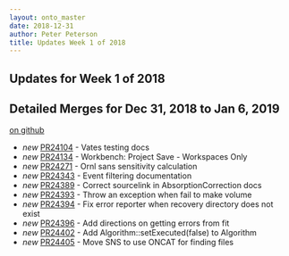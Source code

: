 ```yaml
---
layout: onto_master
date: 2018-12-31
author: Peter Peterson
title: Updates Week 1 of 2018
---
```

Updates for Week 1 of 2018
--------------------------

Detailed Merges for Dec 31, 2018 to Jan 6, 2019
-----------------------------------------------
[on github](https://github.com/mantidproject/mantid/pulls?q=is%3Apr+merged%3A2019-01-01..2019-01-06)

* *new* [PR24104](https://github.com/mantidproject/mantid/pull/24104) - Vates testing docs
* *new* [PR24134](https://github.com/mantidproject/mantid/pull/24134) - Workbench: Project Save - Workspaces Only
* *new* [PR24271](https://github.com/mantidproject/mantid/pull/24271) - Ornl sans sensitivity calculation
* *new* [PR24343](https://github.com/mantidproject/mantid/pull/24343) - Event filtering documentation
* *new* [PR24389](https://github.com/mantidproject/mantid/pull/24389) - Correct sourcelink in AbsorptionCorrection docs
* *new* [PR24393](https://github.com/mantidproject/mantid/pull/24393) - Throw an exception when fail to make volume
* *new* [PR24394](https://github.com/mantidproject/mantid/pull/24394) - Fix error reporter when recovery directory does not exist
* *new* [PR24396](https://github.com/mantidproject/mantid/pull/24396) - Add directions on getting errors from fit
* *new* [PR24402](https://github.com/mantidproject/mantid/pull/24402) - Add Algorithm::setExecuted(false) to Algorithm
* *new* [PR24405](https://github.com/mantidproject/mantid/pull/24405) - Move SNS to use ONCAT for finding files
